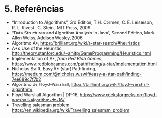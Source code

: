 # 5. Referências

* “Introduction to Algorithms”, 3rd Edition, T.H. Cormen, C. E. Leiserson, R. L. Rivest , C. Stein., MIT Press, 2009
* “Data Structures and Algorithm Analysis in Java”, Second Edition, Mark Allen Weiss, Addison Wesley, 2006
* Algoritmo A*, 
https://brilliant.org/wiki/a-star-search/#heuristics
* A*’s Use of the Heuristic, 
http://theory.stanford.edu/~amitp/GameProgramming/Heuristics.html
* Implementation of A*, *from Red Blob Games*, 
https://www.redblobgames.com/pathfinding/a-star/implementation.html
* Nicholas Swift, Easy A* (star) Pathfinding,
https://medium.com/@nicholas.w.swift/easy-a-star-pathfinding-7e6689c7f7b2
* Algoritmo de Floyd-Warshall, 
https://brilliant.org/wiki/floyd-warshall-algorithm/
* Floyd Warshall Algorithm | DP-16, 
https://www.geeksforgeeks.org/floyd-warshall-algorithm-dp-16/
* Travelling salesman problem, 
https://en.wikipedia.org/wiki/Travelling_salesman_problem
